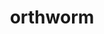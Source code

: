 ---
id: 968
title: orthworm
types: [steel]
image: https://raw.githubusercontent.com/PokeAPI/sprites/master/sprites/pokemon/968.png
---